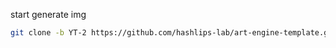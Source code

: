 start generate img

```bash
git clone -b YT-2 https://github.com/hashlips-lab/art-engine-template.git 

```
